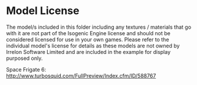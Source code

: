 # Model License
The model/s included in this folder including any textures / materials that go with it are not part of the Isogenic
Engine license and should not be considered licensed for use in your own games. Please refer to the individual model's
license for details as these models are not owned by Irrelon Software Limited and are included in the example for
display purposed only.

Space Frigate 6: http://www.turbosquid.com/FullPreview/Index.cfm/ID/588767